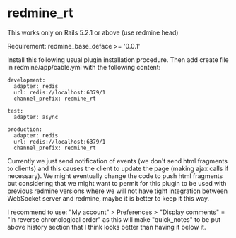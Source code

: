 # redmine_rt

This works only on Rails 5.2.1 or above (use redmine head)

Requirement:
 redmine_base_deface >= '0.0.1'

Install this following usual plugin installation procedure.
Then add create file in redmine/app/cable.yml with the following content:
```
development:
  adapter: redis
  url: redis://localhost:6379/1
  channel_prefix: redmine_rt

test:
  adapter: async

production:
  adapter: redis
  url: redis://localhost:6379/1
  channel_prefix: redmine_rt
```

Currently we just send notification of events (we don't send html fragments to clients) and this causes the client to update the page (making ajax calls if necessary).
We might eventually change the code to push html fragments but considering that we might want to permit for this plugin to be used with previous redmine versions where we will not have tight integration between WebSocket server and redmine, maybe it is better to keep it this way.


I recommend to use:
  "My account" > Preferences > "Display comments" = "In reverse chronological order"
as this will make "quick_notes" to be put above history section that I think looks better than having it below it.
